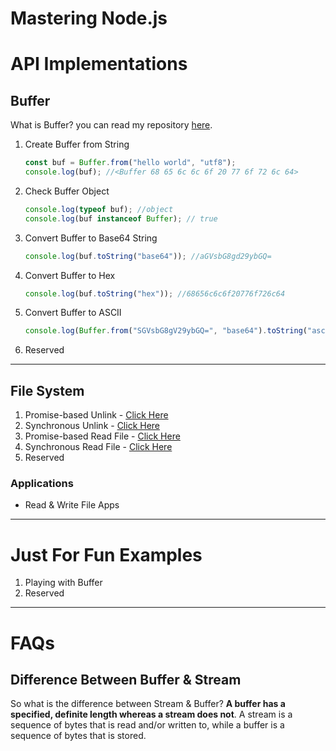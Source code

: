 # Mastering Node.js





# API Implementations



## Buffer

What is Buffer? you can read my repository [here](https://github.com/Cryptolibertarian-id/The-Computer-Architecture-Course#memory). 



1. Create Buffer from String

   ```javascript
   const buf = Buffer.from("hello world", "utf8");
   console.log(buf); //<Buffer 68 65 6c 6c 6f 20 77 6f 72 6c 64>
   ```

2. Check Buffer Object

   ```javascript
   console.log(typeof buf); //object
   console.log(buf instanceof Buffer); // true
   ```

3. Convert Buffer to Base64 String

   ```javascript
   console.log(buf.toString("base64")); //aGVsbG8gd29ybGQ=
   ```

4. Convert Buffer to Hex

   ```javascript
   console.log(buf.toString("hex")); //68656c6c6f20776f726c64
   ```

5. Convert Buffer to ASCII

   ```javascript
   console.log(Buffer.from("SGVsbG8gV29ybGQ=", "base64").toString("ascii")); //Hello World
   ```

6. Reserved



---



## File System



1. Promise-based Unlink - [Click Here](https://github.com/Cryptolibertarian-id/Mastering-Node.js/blob/main/Filesystem/unlink.ts)
2. Synchronous Unlink - [Click Here](https://github.com/Cryptolibertarian-id/Mastering-Node.js/blob/main/Filesystem/unlinkSync.ts)
3. Promise-based Read File - [Click Here](https://github.com/Cryptolibertarian-id/Mastering-Node.js/blob/main/Filesystem/readfile.ts)
4. Synchronous Read File - [Click Here](https://github.com/Cryptolibertarian-id/Mastering-Node.js/blob/main/Filesystem/readfileSync.ts)
6. Reserved



### Applications

- Read & Write File Apps





----



# Just For Fun Examples



1. Playing with Buffer
2. Reserved



---



# FAQs



## Difference Between Buffer & Stream

So what is the difference between Stream & Buffer? **A buffer has a specified, definite length whereas a stream does not**. A stream is a sequence of bytes that is read and/or written to, while a buffer is a sequence of bytes that is stored.